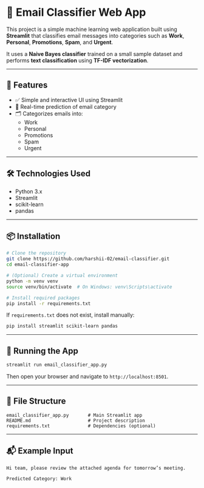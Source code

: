 
# 📧 Email Classifier Web App

This project is a simple machine learning web application built using **Streamlit** that classifies email messages into categories such as **Work**, **Personal**, **Promotions**, **Spam**, and **Urgent**.

It uses a **Naive Bayes classifier** trained on a small sample dataset and performs **text classification** using **TF-IDF vectorization**.

---

## 🚀 Features

- ✅ Simple and interactive UI using Streamlit
- 🧠 Real-time prediction of email category
- 🗂 Categorizes emails into:
  - Work
  - Personal
  - Promotions
  - Spam
  - Urgent

---

## 🛠 Technologies Used

- Python 3.x
- Streamlit
- scikit-learn
- pandas

---

## 📦 Installation

```bash
# Clone the repository
git clone https://github.com/harshii-02/email-classifier.git
cd email-classifier-app

# (Optional) Create a virtual environment
python -m venv venv
source venv/bin/activate  # On Windows: venv\Scripts\activate

# Install required packages
pip install -r requirements.txt
````

If `requirements.txt` does not exist, install manually:

```bash
pip install streamlit scikit-learn pandas
```

---

## 🧪 Running the App

```bash
streamlit run email_classifier_app.py
```

Then open your browser and navigate to `http://localhost:8501`.

---

## 📁 File Structure

```
email_classifier_app.py       # Main Streamlit app
README.md                     # Project description
requirements.txt              # Dependencies (optional)
```

---

## 📬 Example Input

```
Hi team, please review the attached agenda for tomorrow’s meeting.

Predicted Category: Work
```





